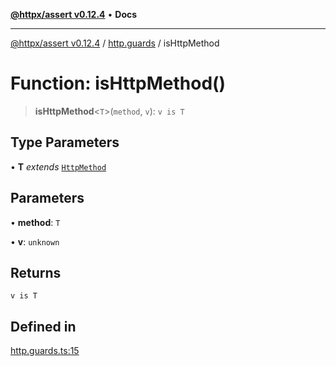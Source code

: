 [**@httpx/assert v0.12.4**](../../README.md) • **Docs**

***

[@httpx/assert v0.12.4](../../README.md) / [http.guards](../README.md) / isHttpMethod

# Function: isHttpMethod()

> **isHttpMethod**\<`T`\>(`method`, `v`): `v is T`

## Type Parameters

• **T** *extends* [`HttpMethod`](../../http.types/type-aliases/HttpMethod.md)

## Parameters

• **method**: `T`

• **v**: `unknown`

## Returns

`v is T`

## Defined in

[http.guards.ts:15](https://github.com/belgattitude/httpx/blob/9d56eb57739de47a2eced4122ffa042138007013/packages/assert/src/http.guards.ts#L15)
